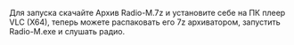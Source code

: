 Для запуска скачайте Архив Radio-M.7z и установите себе на ПК плеер VLC (X64), теперь можете распаковать его 7z архиватором, запустить Radio-M.exe и слушать радио.
